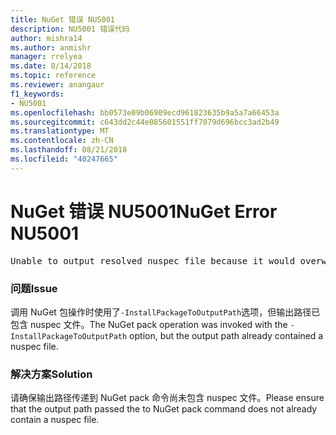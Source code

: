 ```yaml
---
title: NuGet 错误 NU5001
description: NU5001 错误代码
author: mishra14
ms.author: anmishr
manager: rrelyea
ms.date: 8/14/2018
ms.topic: reference
ms.reviewer: anangaur
f1_keywords:
- NU5001
ms.openlocfilehash: bb0573e09b06909ecd961823635b9a5a7a66453a
ms.sourcegitcommit: c643dd2c44e085601551ff7079d696bcc3ad2b49
ms.translationtype: MT
ms.contentlocale: zh-CN
ms.lasthandoff: 08/21/2018
ms.locfileid: "40247665"
---
```

# <a name="nuget-error-nu5001"></a><span data-ttu-id="d9619-103">NuGet 错误 NU5001</span><span class="sxs-lookup"><span data-stu-id="d9619-103">NuGet Error NU5001</span></span>
<pre>Unable to output resolved nuspec file because it would overwrite the original at 'F:\project\project.nuspec'.</pre>

### <a name="issue"></a><span data-ttu-id="d9619-104">问题</span><span class="sxs-lookup"><span data-stu-id="d9619-104">Issue</span></span>

<span data-ttu-id="d9619-105">调用 NuGet 包操作时使用了`-InstallPackageToOutputPath`选项，但输出路径已包含 nuspec 文件。</span><span class="sxs-lookup"><span data-stu-id="d9619-105">The NuGet pack operation was invoked with the `-InstallPackageToOutputPath` option, but the output path already contained a  nuspec file.</span></span>


### <a name="solution"></a><span data-ttu-id="d9619-106">解决方案</span><span class="sxs-lookup"><span data-stu-id="d9619-106">Solution</span></span>

<span data-ttu-id="d9619-107">请确保输出路径传递到 NuGet pack 命令尚未包含 nuspec 文件。</span><span class="sxs-lookup"><span data-stu-id="d9619-107">Please ensure that the output path passed the to NuGet pack command does not already contain a nuspec file.</span></span>

